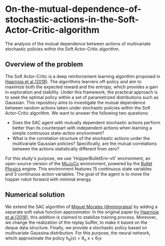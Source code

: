 # On-the-mutual-dependence-of-stochastic-actions-in-the-Soft-Actor-Critic-algorithm
The analysis of the mutual dependence between actions of multivariate stochastic policies within the Soft Actor-Critic algorithm.

## Overview of the problem
The Soft Actor-Critic is a deep reinforcement learning algorithm proposed in [Haarnoja et al.(2018)](https://arxiv.org/abs/1801.01290). The algorithms learners off-policy and aim to maximize both the expected reward and the entropy, which provides a gain in exploration and stability. Under this framework, the practical approach is to seek the optimal policy within a set of parametrized distributions such as Gaussian. This repository aims to investigate the mutual dependence between random actions taken under stochastic policies within the Soft Actor-Critic algorithm. We want to answer the following two questions:
* Does the SAC agent with mutually dependent stochastic actions perform better than its counterpart with independent actions when learning a simple continuous state-action environment?
* What is the correlation structure of the stochastic actions under the multivariate Gaussian policies? Specifically, are the mutual correlations between the actions statistically different from zero?

For this study's purpose, we use 'HopperBulletEnv-v0' environment, an open-source version of the [MuJuCo](http://www.mujoco.org) environment, powered by the [Bullet Physics](https://pybullet.org/wordpress/) engine. This environment features 15 continuous state variables and 3 continuous action variables. The goal of the agent is to move the hopper robot forward with minimal energy.

## Numerical solution

We extend the SAC algorithm of [Miguel Morales (@mimoralea)](https://github.com/mimoralea) by adding a separate soft value function approximator. In the original paper by [Haarnoja et al.(2018)](https://arxiv.org/abs/1801.01290), this addition is claimed to stabilize training process. Moreover, we change the realization of the replay buffer, to make it based on the deque data structure. Finally, we provide a stochastic policy based on multivariate Gaussina distribution. For this purpose, the neural network, which approximate the policy h<sub>&theta;</sub>(x) = &theta;<sub>o</sub> x + &theta;<sub>1</sub>x
